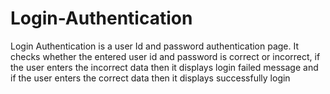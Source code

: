 # Login-Authentication
Login Authentication is a user Id and password authentication page. It checks whether the entered user id and password is correct or incorrect, if the user enters the incorrect data then it displays login failed message and if the user enters the correct data then it displays successfully login    
